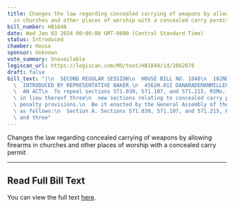 ```yaml
---
title: Changes the law regarding concealed carrying of weapons by allowing firearms
  in churches and other places of worship with a concealed carry permit
bill_number: HB1848
date: Wed Jan 03 2024 00:00:00 GMT-0600 (Central Standard Time)
status: Introduced
chamber: House
sponsor: Unknown
vote_summary: Unavailable
legiscan_url: https://legiscan.com/MO/text/HB1848/id/2862078
draft: false
bill_text: "|\n  SECOND REGULAR SESSION\n  HOUSE BILL NO. 1848\n  102ND GENERAL ASSEMBLY\n\
  \  INTRODUCED BY REPRESENTATIVE BAKER.\n  4562H.01I DANARADEMANMILLER,ChiefClerk\n\
  \  AN ACT\n  To repeal sections 571.030, 571.107, and 571.215, RSMo, and to enact\
  \ in lieu thereof three\n  new sections relating to concealed carry permits, with\
  \ penalty provisions.\n  Be it enacted by the General Assembly of the state of Missouri,\
  \ as follows:\n  Section A. Sections 571.030, 571.107, and 571.215, RSMo, are repealed\
  \ and three"
---
```

Changes the law regarding concealed carrying of weapons by allowing firearms in churches and other places of worship with a concealed carry permit

---

## Read Full Bill Text

You can view the full text [here](https://legiscan.com/MO/text/HB1848/id/2862078).
